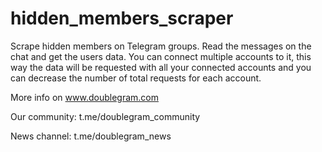 # hidden_members_scraper
Scrape hidden members on Telegram  groups. Read the messages on the chat and get the users data. You can connect multiple accounts to it, this way the data will be requested with all your connected accounts and you can decrease the number of total requests for each account.

More info on www.doublegram.com

Our community: t.me/doublegram_community

News channel: t.me/doublegram_news
